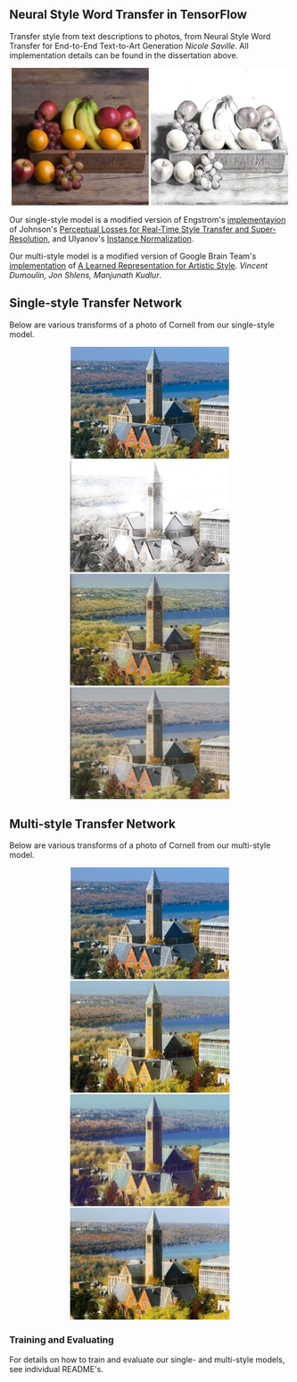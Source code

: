 ## Neural Style Word Transfer in TensorFlow

Transfer style from text descriptions to photos, from Neural Style Word Transfer for End-to-End Text-to-Art Generation *Nicole Saville*. All implementation details can be found in the dissertation above. 



<p align = 'center'>
<img src = 'Single-style/Examples/Content/fruit.jpg' height = '246px'>
<img src = 'Single-style/Examples/Results/fruit-sketch.jpg' height = '246px'>
</p>
<p align = 'center'>
</p>

Our single-style model is a modified version of Engstrom's [implementayion](https://github.com/lengstrom/fast-style-transfer) of Johnson's [Perceptual Losses for Real-Time Style Transfer and Super-Resolution](http://cs.stanford.edu/people/jcjohns/eccv16/), and Ulyanov's [Instance Normalization](https://arxiv.org/abs/1607.08022). 

Our multi-style model is a modified version of Google Brain Team's [implementation](https://github.com/magenta/magenta/tree/main/magenta/models/image_stylization) of [A Learned Representation for Artistic Style](https://arxiv.org/abs/1610.07629). *Vincent Dumoulin, Jon Shlens, Manjunath Kudlur*.







## Single-style Transfer Network
Below are various transforms of a photo of Cornell from our single-style model.


<div align = 'center'>
<img src = 'Single-style/Examples/Content/cornell.jpg' height = '200px'>
<img src = 'Single-style/Examples/Results/cornell-sketch.jpg' height = '200px'>

<br>

<img src = 'Single-style/Examples/Results/cornell-brightMonet.jpg' height = '200px'>
<img src = 'Single-style/Examples/Results/cornell-dullMonet.jpg' height = '200px'>

</div>



## Multi-style Transfer Network
Below are various transforms of a photo of Cornell from our multi-style model.

     
<div align = 'center'>
<img src = 'Multi-style/Examples/Content/cornell.jpg' height = '200px'>
<img src = 'Multi-style/Examples/Results/cornell-brightMonet.png' height = '200px'>

<br>
<img src = 'Multi-style/Examples/Results/cornell-dullMonet.png' height = '200px'>
<img src = 'Multi-style/Examples/Results/cornell-ukiyo.png' height = '200px'>

</div>



### Training and Evaluating
For details on how to train and evaluate our single- and multi-style models, see individual README's.






